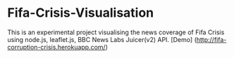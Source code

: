 # Fifa-Crisis-Visualisation
This is an experimental project visualising the news coverage of Fifa Crisis using node.js, leaflet.js, BBC News Labs Juicer(v2) API.
[Demo] (http://fifa-corruption-crisis.herokuapp.com/)



